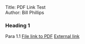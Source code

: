Title: PDF Link Test  
Author: Bill Phillips


### Heading 1
Para 1.1 
[File link to PDF](file:///Users/bphillips/Documents/Scores/Jubilate%20-%20Full%20Score.pdf)
[External link](http://www.google.com)

